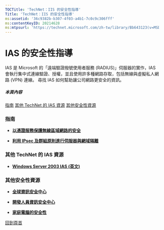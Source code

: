 ```yaml
---
TOCTitle: 'TechNet：IIS 的安全性指導'
Title: 'TechNet：IIS 的安全性指導'
ms:assetid: '36c9382b-b307-4f03-a4b1-7c0c9c306fff'
ms:contentKeyID: 20214628
ms:mtpsurl: 'https://technet.microsoft.com/zh-tw/library/Bb643123(v=MSDN.10)'
---
```


IAS 的安全性指導
================

IAS 是 Microsoft 的「遠端驗證撥號使用者服務 (RADIUS)」伺服器的實作，IAS 會執行集中式連線驗證、授權，並且使用許多種網路存取，包括無線與虛擬私人網路 (VPN) 連線。 尋找 IAS 如何幫助讓公司網路更安全的資訊。

##### 本頁內容

[](#eaa)[指南](#eaa)
[](#eca)[其他 TechNet 的 IAS 資源](#eca)
[](#eba)[其他安全性資源](#eba)

### 指南

-   [**以憑證服務保護無線區域網路的安全**](http://go.microsoft.com/fwlink/?linkid=14843)

-   [**利用 IPsec 及群組原則進行伺服器與網域隔離**](http://www.microsoft.com/taiwan/technet/security/topics/architectureanddesign/ipsec/default.mspx)

### 其他 TechNet 的 IAS 資源

-   [**Windows Server 2003 IAS (英文)**](http://www.microsoft.com/technet/prodtechnol/windowsserver2003/technologies/ias.mspx)

### 其他安全性資源

-   [**全球資訊安全中心**](http://www.microsoft.com/taiwan/technet/security/worldwide/default.mspx)

-   [**開發人員資訊安全中心**](http://www.microsoft.com/taiwan/msdn/security/)

-   [**家庭電腦的安全性**](http://www.microsoft.com/taiwan/athome/security/default.mspx)

[](#mainsection)[回到頁首](#mainsection)
